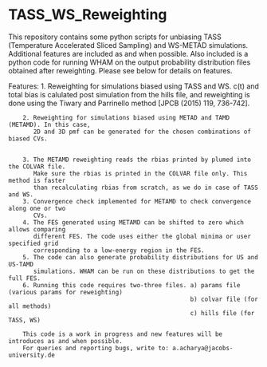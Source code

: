 # TASS_WS_Reweighting
This repository contains some python scripts for unbiasing TASS (Temperature Accelerated Sliced Sampling) and WS-METAD simulations. Additional features are included as and when possible. Also included is a python code for running WHAM on the output probability distribution files obtained after reweighting.
Please see below for details on features.

Features:
        1. Reweighting for simulations biased using TASS and WS. c(t) and total bias is 
           calulated post simulation from the hills file, and reweighting is done using 
           the Tiwary and Parrinello method [JPCB (2015) 119, 736-742].
           
        2. Reweighting for simulations biased using METAD and TAMD (METAMD). In this case, 
           2D and 3D pmf can be generated for the chosen combinations of biased CVs.
           
           
        3. The METAMD reweighting reads the rbias printed by plumed into the COLVAR file.
           Make sure the rbias is printed in the COLVAR file only. This method is faster
           than recalculating rbias from scratch, as we do in case of TASS and WS.
        3. Convergence check implemented for METAMD to check convergence along one or two
           CVs.
        4. The FES generated using METAMD can be shifted to zero which allows comparing
           different FES. The code uses either the global minima or user specified grid
           corresponding to a low-energy region in the FES.
        5. The code can also generate probability distributions for US and US-TAMD 
           simulations. WHAM can be run on these distributions to get the full FES.
        6. Running this code requires two-three files. a) params file (various params for reweighting)
                                                       b) colvar file (for all methods)
                                                       c) hills file (for TASS, WS)
        
        This code is a work in progress and new features will be introduces as and when possible.
        For queries and reporting bugs, write to: a.acharya@jacobs-university.de 
